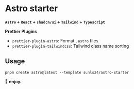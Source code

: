 # Astro starter

**`Astro` + `React` + `shadcn/ui` + `Tailwind` + `Typescript`**

**Prettier Plugins**

- `prettier-plugin-astro`: Format `.astro` files
- `prettier-plugin-tailwindcss`: Tailwind class name sorting

## Usage

```shell
pnpm create astro@latest --template sunls24/astro-starter
```

**🥳 enjoy.**
